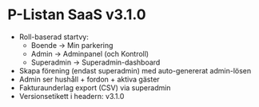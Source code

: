 # P-Listan SaaS v3.1.0
- Roll-baserad startvy:
  - Boende → Min parkering
  - Admin → Adminpanel (och Kontroll)
  - Superadmin → Superadmin-dashboard
- Skapa förening (endast superadmin) med auto-genererat admin-lösen
- Admin ser hushåll + fordon + aktiva gäster
- Fakturaunderlag export (CSV) via superadmin
- Versionsetikett i headern: v3.1.0
